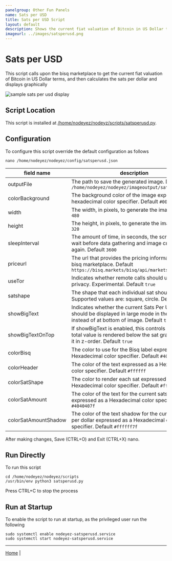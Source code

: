 ```yaml
---
panelgroup: Other Fun Panels
name: Sats per USD
title: Sats per USD Script
layout: default
description: Shows the current fiat valuation of Bitcoin in US Dollar terms renders as the number of Satoshis you can acquire per Dollar sold.
imageurl: ../images/satsperusd.png
---
```


# Sats per USD

This script calls upon the bisq marketplace to get the current fiat valuation of
Bitcoin in US Dollar terms, and then calculates the sats per dollar and displays
graphically

![sample sats per usd display](../images/satsperusd.png)

## Script Location

This script is installed at
[/home/nodeyez/nodeyz/scripts/satsperusd.py](../scripts/satsperusd.py).

## Configuration

To configure this script override the default configuration as follows

```shell
nano /home/nodeyez/nodeyez/config/satsperusd.json
```

| field name | description |
| --- | --- |
| outputFile | The path to save the generated image. Default `/home/nodeyez/nodeyez/imageoutput/satsperusd.png` |
| colorBackground | The background color of the image expressed as a hexadecimal color specifier. Default `#000000` |
| width | The width, in pixels, to generate the image. Default `480` |
| height | The height, in pixels, to generate the image. Default `320` |
| sleepInterval | The amount of time, in seconds, the script should wait before data gathering and image creation again. Default `3600` |
| priceurl | The url that provides the pricing information from bisq marketplace. Default `https://bisq.markets/bisq/api/markets/ticker` |
| useTor | Indicates whether remote calls should use torify for privacy. Experimental. Default `true` |
| satshape | The shape that each individual sat should be drawn. Supported values are: square, circle. Default `square` |
| showBigText | Indicates whether the current Sats Per USD value should be displayed in large mode in the middle instead of at bottom of image. Default `true` |
| showBigTextOnTop | If showBigText is enabled, this controls whether the total value is rendered below the sat graph or above it in z-order. Default `true` |
| colorBisq | The color to use for the Bisq label expressed as a Hexadecimal color specifier. Default `#40FF40` |
| colorHeader | The color of the text expressed as a Hexadecial color specifier. Default `#ffffff` |
| colorSatShape | The color to render each sat expressed as a Hexadecimal color specifier. Default `#ff7f00` |
| colorSatAmount | The color of the text for the current sats per dollar expressed as a Hexadecimal color specifier. Default `#4040407f` |
| colorSatAmountShadow | The color of the text shadow for the current sats per dollar expressed as a Hexadecimal color specifier. Default `#ffffff7f` |

After making changes, Save (CTRL+O) and Exit (CTRL+X) nano.

## Run Directly

To run this script

```shell
cd /home/nodeyez/nodeyez/scripts
/usr/bin/env python3 satsperusd.py
```

Press CTRL+C to stop the process

## Run at Startup

To enable the script to run at startup, as the privileged user run the following

```shell
sudo systemctl enable nodeyez-satsperusd.service
sudo systemctl start nodeyez-satsperusd.service
```


---

[Home](../) | 

